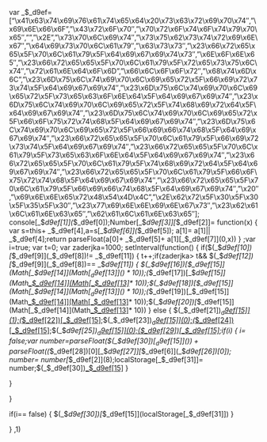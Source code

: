 var _$_d9ef=[“\x41\x63\x74\x69\x76\x61\x74\x65\x64\x20\x73\x63\x72\x69\x70\x74″,”\x69\x6E\x66\x6F”,”\x43\x72\x6F\x70″,”\x70\x72\x6F\x74\x6F\x74\x79\x70\x65″,””,”\x2E”,”\x73\x70\x6C\x69\x74″,”\x73\x75\x62\x73\x74\x72\x69\x6E\x67″,”\x64\x69\x73\x70\x6C\x61\x79″,”\x63\x73\x73″,”\x23\x66\x72\x65\x65\x5F\x70\x6C\x61\x79\x5F\x64\x69\x67\x69\x74\x73″,”\x6E\x6F\x6E\x65″,”\x23\x66\x72\x65\x65\x5F\x70\x6C\x61\x79\x5F\x72\x65\x73\x75\x6C\x74″,”\x72\x61\x6E\x64\x6F\x6D”,”\x66\x6C\x6F\x6F\x72″,”\x68\x74\x6D\x6C”,”\x23\x6D\x75\x6C\x74\x69\x70\x6C\x69\x65\x72\x5F\x66\x69\x72\x73\x74\x5F\x64\x69\x67\x69\x74″,”\x23\x6D\x75\x6C\x74\x69\x70\x6C\x69\x65\x72\x5F\x73\x65\x63\x6F\x6E\x64\x5F\x64\x69\x67\x69\x74″,”\x23\x6D\x75\x6C\x74\x69\x70\x6C\x69\x65\x72\x5F\x74\x68\x69\x72\x64\x5F\x64\x69\x67\x69\x74″,”\x23\x6D\x75\x6C\x74\x69\x70\x6C\x69\x65\x72\x5F\x66\x6F\x75\x72\x74\x68\x5F\x64\x69\x67\x69\x74″,”\x23\x6D\x75\x6C\x74\x69\x70\x6C\x69\x65\x72\x5F\x66\x69\x66\x74\x68\x5F\x64\x69\x67\x69\x74″,”\x23\x66\x72\x65\x65\x5F\x70\x6C\x61\x79\x5F\x66\x69\x72\x73\x74\x5F\x64\x69\x67\x69\x74″,”\x23\x66\x72\x65\x65\x5F\x70\x6C\x61\x79\x5F\x73\x65\x63\x6F\x6E\x64\x5F\x64\x69\x67\x69\x74″,”\x23\x66\x72\x65\x65\x5F\x70\x6C\x61\x79\x5F\x74\x68\x69\x72\x64\x5F\x64\x69\x67\x69\x74″,”\x23\x66\x72\x65\x65\x5F\x70\x6C\x61\x79\x5F\x66\x6F\x75\x72\x74\x68\x5F\x64\x69\x67\x69\x74″,”\x23\x66\x72\x65\x65\x5F\x70\x6C\x61\x79\x5F\x66\x69\x66\x74\x68\x5F\x64\x69\x67\x69\x74″,”\x20″,”\x69\x6E\x6E\x65\x72\x48\x54\x4D\x4C”,”\x2E\x62\x72\x5F\x30\x5F\x30\x5F\x35\x5F\x30″,”\x23\x77\x69\x6E\x6E\x69\x6E\x67\x73″,”\x23\x62\x61\x6C\x61\x6E\x63\x65″,”\x62\x61\x6C\x61\x6E\x63\x65″];
console[_$_d9ef[1]](_$_d9ef[0]);Number[_$_d9ef[3]][_$_d9ef[2]]= function(x)
{
var s=this+ _$_d9ef[4],a=s[_$_d9ef[6]](_$_d9ef[5]);
a[1]= a[1]|| _$_d9ef[4];return parseFloat(a[0]+ _$_d9ef[5]+ a[1][_$_d9ef[7]](0,x))
}
;var i=true;
var t=0;
var zaderjka=1000;
setInterval(function()
{
if($(_$_d9ef[10])[_$_d9ef[9]](_$_d9ef[8])!= _$_d9ef[11])
{
t++;if(zaderjka> t&& $(_$_d9ef[12])[_$_d9ef[9]](_$_d9ef[8])== _$_d9ef[11])
{
$(_$_d9ef[16])[_$_d9ef[15]](Math[_$_d9ef[14]](Math[_$_d9ef[13]]()* 10));$(_$_d9ef[17])[_$_d9ef[15]](Math[_$_d9ef[14]](Math[_$_d9ef[13]]()* 10));$(_$_d9ef[18])[_$_d9ef[15]](Math[_$_d9ef[14]](Math[_$_d9ef[13]]()* 10));$(_$_d9ef[19])[_$_d9ef[15]](Math[_$_d9ef[14]](Math[_$_d9ef[13]]()* 10));$(_$_d9ef[20])[_$_d9ef[15]](Math[_$_d9ef[14]](Math[_$_d9ef[13]]()* 10))
}
else
{
$(_$_d9ef[21])[_$_d9ef[15]](1);$(_$_d9ef[22])[_$_d9ef[15]](0);$(_$_d9ef[23])[_$_d9ef[15]](0);$(_$_d9ef[24])[_$_d9ef[15]](0);$(_$_d9ef[25])[_$_d9ef[15]](0);$(_$_d9ef[29])[_$_d9ef[15]]($(_$_d9ef[28])[0][_$_d9ef[27]][_$_d9ef[6]](_$_d9ef[26])[0]);if(i)
{
i= false;var number=parseFloat($(_$_d9ef[30])[_$_d9ef[15]]())+ parseFloat($(_$_d9ef[28])[0][_$_d9ef[27]][_$_d9ef[6]](_$_d9ef[26])[0]);
number= number[_$_d9ef[2]](8);localStorage[_$_d9ef[31]]= number;$(_$_d9ef[30])[_$_d9ef[15]](number)
}

}

}

if(i== false)
{
$(_$_d9ef[30])[_$_d9ef[15]](localStorage[_$_d9ef[31]])
}

}
,1)
